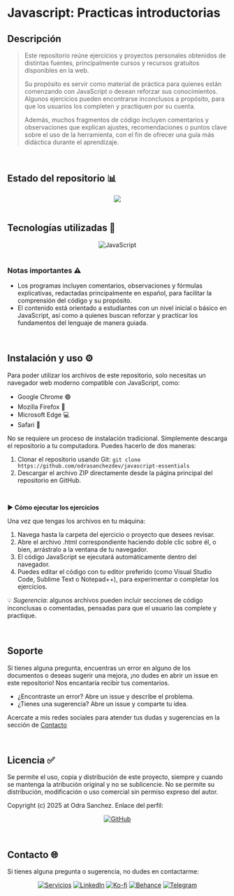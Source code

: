 # Javascript: Practicas introductorias

## Descripción
>Este repositorio reúne ejercicios y proyectos personales obtenidos de distintas fuentes, principalmente cursos y recursos gratuitos disponibles en la web.
>
>Su propósito es servir como material de práctica para quienes están comenzando con JavaScript o desean reforzar sus conocimientos. Algunos ejercicios pueden encontrarse inconclusos a propósito, para que los usuarios los completen y practiquen por su cuenta.
>
>Además, muchos fragmentos de código incluyen comentarios y observaciones que explican ajustes, recomendaciones o puntos clave sobre el uso de la herramienta, con el fin de ofrecer una guía más didáctica durante el aprendizaje.
<br>

## Estado del repositorio 📊️
<div align="center" style="display: inline_block">
<img src="https://img.shields.io/badge/Coverage-10%25-7389A6?style=for-the-badge" />
</div>
<br>

## Tecnologías utilizadas 🔨
<div align="center" style="display: inline_block">
<img alt="JavaScript" src="https://img.shields.io/badge/JavaScript-F7DF1E?style=for-the-badge" />
</div>
<br>

### Notas importantes ⚠
 - Los programas incluyen comentarios, observaciones y fórmulas explicativas, redactadas principalmente en español, para facilitar la comprensión del código y su propósito.
 - El contenido está orientado a estudiantes con un nivel inicial o básico en JavaScript, así como a quienes buscan reforzar y practicar los fundamentos del lenguaje de manera guiada.
<br>

## Instalación y uso ⚙
Para poder utilizar los archivos de este repositorio, solo necesitas un navegador web moderno compatible con JavaScript, como:
  * Google Chrome 🟢
  * Mozilla Firefox 🦊
  * Microsoft Edge 💻
  * Safari 🍎

No se requiere un proceso de instalación tradicional. Simplemente descarga el repositorio a tu computadora. Puedes hacerlo de dos maneras:

1. Clonar el repositorio usando Git: ``` git clone https://github.com/odrasanchezdev/javascript-essentials ```
2. Descargar el archivo ZIP directamente desde la página principal del repositorio en GitHub.

<br>

<b>▶️ Cómo ejecutar los ejercicios</b>

Una vez que tengas los archivos en tu máquina:
1. Navega hasta la carpeta del ejercicio o proyecto que desees revisar.
2. Abre el archivo .html correspondiente haciendo doble clic sobre él, o bien, arrástralo a la ventana de tu navegador.
3. El código JavaScript se ejecutará automáticamente dentro del navegador.
4. Puedes editar el código con tu editor preferido (como Visual Studio Code, Sublime Text o Notepad++), para experimentar o completar los ejercicios.

💡 *Sugerencia*: algunos archivos pueden incluir secciones de código inconclusas o comentadas, pensadas para que el usuario las complete y practique.

<br>

## Soporte
Si tienes alguna pregunta, encuentras un error en alguno de los documentos o deseas sugerir una mejora, ¡no dudes en abrir un issue en este repositorio! Nos encantaría recibir tus comentarios.

* ¿Encontraste un error? Abre un issue y describe el problema.
* ¿Tienes una sugerencia? Abre un issue y comparte tu idea.

Acercate a mis redes sociales para atender tus dudas y sugerencias en la sección de [Contacto](#contacto-)

<br>

## Licencia ✅
Se permite el uso, copia y distribución de este proyecto, siempre y cuando se mantenga la atribución original y no se sublicencie. No se permite su distribución, modificación o uso comercial sin permiso expreso del autor.

Copyright (c) 2025 at Odra Sanchez. Enlace del perfil:
<div align="center" style="display: inline_block">
  
<a href="https://github.com/odrasanchezdev">![GitHub](https://img.shields.io/badge/GitHub-100000?style=for-the-badge&logo=github&logoColor=white)</a>
</div>

<br>

## Contacto 🌐
Si tienes alguna pregunta o sugerencia, no dudes en contactarme:
<div align="center" style="display: inline_block;">
  
 <a href="https://odrasanchezdev.super.site/">![Servicios](https://img.shields.io/badge/servicios-071739?style=for-the-badge)</a>
 <a href="https://www.linkedin.com/in/odrasanchez/">![LinkedIn](https://img.shields.io/badge/-LinkedIn-004e89?style=for-the-badge)</a>
 <a href="https://ko-fi.com/odrasanchez">![Ko-fi](https://img.shields.io/badge/-Ko--fi-F16061?style=for-the-badge)</a>
 <a href="https://www.behance.net/odrasanchezdev">![Behance](https://img.shields.io/badge/-B&emacr;hance-1982c4?style=for-the-badge)</a>
 <a href="https://t.me/odrasanchezdev">![Telegram](https://img.shields.io/badge/-Telegram-219ebc?style=for-the-badge)</a>
 
</div>
